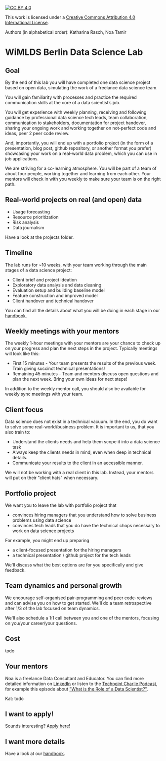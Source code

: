 
[![CC BY 4.0][cc-by-shield]][cc-by]

This work is licensed under a [Creative Commons Attribution 4.0 International License][cc-by].


[cc-by]: http://creativecommons.org/licenses/by/4.0/
[cc-by-image]: https://i.creativecommons.org/l/by/4.0/88x31.png
[cc-by-shield]: https://img.shields.io/badge/License-CC%20BY%204.0-lightgrey.svg

Authors (in alphabetical order): Katharina Rasch, Noa Tamir

# WiMLDS Berlin Data Science Lab

## Goal

By the end of this lab you will have completed one data science project based on open data, simulating the work of a freelance data science team.

You will gain familiarity with processes and practice the required communication skills at the core of a data scientist’s job. 

You will get experience with weekly planning, receiving and following guidance by professional data science tech leads, team collaboration, communication to stakeholders, documentation for project handover, sharing your ongoing work and working together on not-perfect code and ideas, peer 2 peer code review.

And, importantly, you will end up with a portfolio project (in the form of a presentation, blog post, github repository, or another format you prefer) showcasing your work on a real-world data problem, which you can use in job applications.  

We are striving for a co-learning atmosphere. You will be part of a team of about four people, working together and learning from each other. Your mentors will check in with you weekly to make sure your team is on the right path.

## Real-world projects on real (and open) data

* Usage forecasting
* Resource prioritization
* Risk analysis
* Data journalism

Have a look at the projects folder. 

## Timeline

The lab runs for ~10 weeks, with your team working through the main stages of a data science project:

* Client brief and project ideation
* Exploratory data analysis and data cleaning
* Evaluation setup and building baseline model
* Feature construction and improved model
* Client handover and technical handover

You can find all the details about what you will be doing in each stage in our [handbook](handbook.md#Steps).

## Weekly meetings with your mentors

The weekly 1-hour meetings with your mentors are your chance to check up on
your progress and plan the next steps in the project. Typically meetings will 
look like this:

* First 15 minutes - Your team presents the results of the previous week. Train
giving succinct technical presentations!
* Remaining 45 minutes - Team and mentors discuss open questions and plan the next week. Bring your
own ideas for next steps!

In addition to the weekly mentor call, you should also be available for weekly sync meetings with your team.

## Client focus

Data science does not exist in a technical vacuum. In the end, you do want to
solve some real-world/business problem. It is important to us, that you also train
to:

* Understand the clients needs and help them scope it into a data science task
* Always keep the clients needs in mind, even when deep in technical details.
* Communicate your results to the client in an accessible manner.

We will not be working with a real client in this lab. Instead, your mentors will
put on their "client hats" when necessary.

## Portfolio project

We want you to leave the lab with portfolio project that

* convinces hiring managers that you understand how to solve business problems using data science
* convinces tech leads that you do have the technical chops necessary to work on data science projects

For example, you might end up preparing

* a client-focused presentation for the hiring managers
* a technical presentation / github project for the tech leads

We'll discuss what the best options are for you specifically and give feedback.

## Team dynamics and personal growth

We encourage self-organised pair-programming and peer code-reviews and can advise you on how to get started. We'll do a team retrospective after 1/3 of the lab focused on team dynamics.

We'll also schedule a 1:1 call between you and one of the mentors, focusing 
on you/your career/your questions.

## Cost

todo

## Your mentors

Noa is a freelance Data Consultant and Educator. You can find more detailed information on [LinkedIn](https://linkedin.com/in/noatamir) or listen to the [Techpoint Charlie Podcast](https://techpointcharlie.blog/), for example this episode about ["What is the Role of a Data Scientist?"](https://techpointcharlie.blog/2020/04/13/episode-16-what-is-the-role-of-data-scientist/#more-537). 

Kat: todo


## I want to apply!

Sounds interesting? [Apply here!](apply.md)

## I want more details

Have a look at our [handbook](handbook.md).
